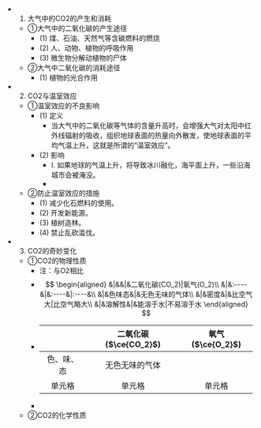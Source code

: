 -
  1. 大气中的CO2的产生和消耗
	- ①大气中的二氧化碳的产生途径
		- (1) 煤、石油、天然气等含碳燃料的燃烧
		- (2) 人、动物、植物的呼吸作用
		- (3) 微生物分解动植物的尸体
	- ②大气中二氧化碳的消耗途径
		- (1) 植物的光合作用
-
  2. CO2与温室效应
	- ①温室效应的不良影响
		- (1) 定义
			- 当大气中的二氧化碳等气体的含量升高时，会增强大气对太阳中红外线辐射的吸收，组织地球表面的热量向外散发，使地球表面的平均气温上升，这就是所谓的“温室效应”。
		- (2) 影响
			- I. 如果地球的气温上升，将导致冰川融化，海平面上升，一些沿海城市会被淹没。
			-
	- ②防止温室效应的措施
		- (1) 减少化石燃料的使用。
		- (2) 开发新能源。
		- (3) 植树造林。
		- (4) 禁止乱砍滥伐。
-
  3. CO2的奇妙变化
	- ①CO2的物理性质
		- 注：与O2相比
		-
		  $$
		  \begin{aligned}
		  &|&&|&二氧化碳(CO_2)|氧气(O_2)\\
		  &|&:----&|&:----&|:----&\\
		  &|&色味态&|&无色无味的气体\\
		  &|&密度&|&比空气大|比空气略大\\
		  &|&溶解性&|&能溶于水|不易溶于水
		  \end{aligned}
		  $$
		-
		  |  | 二氧化碳($\ce{CO_2}$) | 氧气($\ce{O_2}$) |
		  | :----: | :----: | :----: |
		  | 色、味、态 | 无色无味的气体 |
		  | 单元格 | 单元格 | 单元格 |
		-
	- ②CO2的化学性质